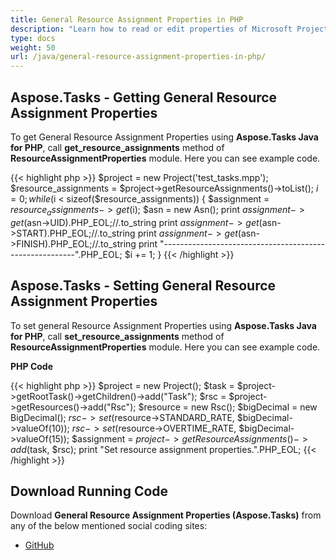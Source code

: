 ```yaml
---
title: General Resource Assignment Properties in PHP
description: "Learn how to read or edit properties of Microsoft Project (MPP/XML) resource assignments using Aspose.Tasks Java for PHP."
type: docs
weight: 50
url: /java/general-resource-assignment-properties-in-php/
---
```


## **Aspose.Tasks - Getting General Resource Assignment Properties**
To get General Resource Assignment Properties using **Aspose.Tasks Java for PHP**, call **get_resource_assignments** method of **ResourceAssignmentProperties** module. Here you can see example code.

{{< highlight php >}}
$project = new Project('test_tasks.mpp');
$resource_assignments = $project->getResourceAssignments()->toList();
$i = 0;
while ($i < sizeof($resource_assignments))
{
    $assignment = $resource_assignments->get($i);
    $asn = new Asn();
    print $assignment->get($asn->UID).PHP_EOL;//.to_string
    print $assignment->get($asn->START).PHP_EOL;//.to_string
    print $assignment->get($asn->FINISH).PHP_EOL;//.to_string
    print "--------------------------------------------------------".PHP_EOL;
    $i += 1;
}
{{< /highlight >}}

## **Aspose.Tasks - Setting General Resource Assignment Properties**
To set general Resource Assignment Properties using **Aspose.Tasks Java for PHP**, call **set_resource_assignments** method of **ResourceAssignmentProperties** module. Here you can see example code.

**PHP Code**

{{< highlight php >}}
$project = new Project();
$task = $project->getRootTask()->getChildren()->add("Task");
$rsc = $project->getResources()->add("Rsc");
$resource = new Rsc();
$bigDecimal = new BigDecimal();
$rsc->set($resource->STANDARD_RATE, $bigDecimal->valueOf(10));
$rsc->set($resource->OVERTIME_RATE, $bigDecimal->valueOf(15));
$assignment = $project->getResourceAssignments()->add($task, $rsc);
print "Set resource assignment properties.".PHP_EOL;
{{< /highlight >}}

## **Download Running Code**
Download **General Resource Assignment Properties (Aspose.Tasks)** from any of the below mentioned social coding sites:

- [GitHub](https://github.com/aspose-tasks/Aspose.Tasks-for-Java/blob/master/Plugins/Aspose_Tasks_Java_for_PHP/src/aspose/tasks/WorkingWithResourceAssignments/ResourceAssignmentProperties.php)
